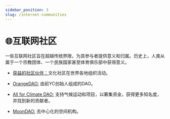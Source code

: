 ```yaml
---
sidebar_position: 3
slug: /internet-communities
---
```


# 🌐互联网社区

一些互联网社区旨在超越传统界限，为其参与者提供意义和归属。历史上，人类从属于一个宗教团体、一个民族国家甚至体育俱乐部中获得意义。

*   [获益的社区伙伴：](https://www.fwb.help/ "获益的社区伙伴：")文化社区在世界各地组织活动。

*   [OrangeDAO:](https://www.orangedao.xyz/ "OrangeDAO:") 由前YC创始人组成的DAO。

*   [All for Climate DAO:](https://dao.allforclimate.earth/ "All for Climate DAO:") 支持气候运动和项目，以筹集资金，获得更多知名度，并找到新的贡献者。

*   [MoonDAO:](https://moondao.com/ "MoonDAO:") 去中心化的空间机构。
